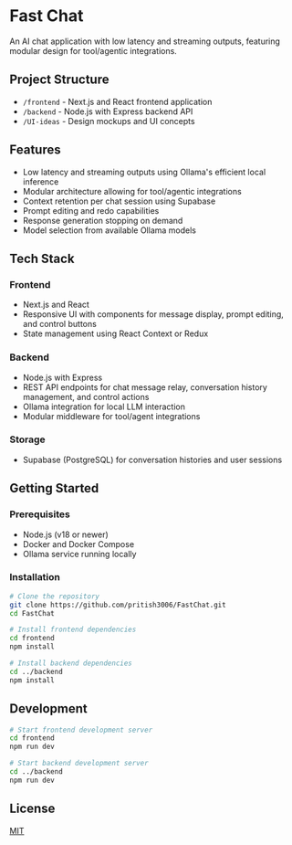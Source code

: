 # Fast Chat

An AI chat application with low latency and streaming outputs, featuring modular design for tool/agentic integrations.

## Project Structure

- `/frontend` - Next.js and React frontend application
- `/backend` - Node.js with Express backend API
- `/UI-ideas` - Design mockups and UI concepts

## Features

- Low latency and streaming outputs using Ollama's efficient local inference
- Modular architecture allowing for tool/agentic integrations
- Context retention per chat session using Supabase
- Prompt editing and redo capabilities
- Response generation stopping on demand
- Model selection from available Ollama models

## Tech Stack

### Frontend
- Next.js and React
- Responsive UI with components for message display, prompt editing, and control buttons
- State management using React Context or Redux

### Backend
- Node.js with Express
- REST API endpoints for chat message relay, conversation history management, and control actions
- Ollama integration for local LLM interaction
- Modular middleware for tool/agent integrations

### Storage
- Supabase (PostgreSQL) for conversation histories and user sessions

## Getting Started

### Prerequisites
- Node.js (v18 or newer)
- Docker and Docker Compose
- Ollama service running locally

### Installation

```bash
# Clone the repository
git clone https://github.com/pritish3006/FastChat.git
cd FastChat

# Install frontend dependencies
cd frontend
npm install

# Install backend dependencies
cd ../backend
npm install
```

## Development

```bash
# Start frontend development server
cd frontend
npm run dev

# Start backend development server
cd ../backend
npm run dev
```

## License

[MIT](LICENSE) 